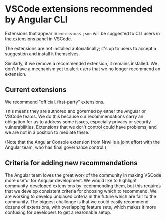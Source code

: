 # VSCode extensions recommended by Angular CLI

Extensions that appear in `extensions.json` will be suggested to CLI users in the extensions panel in VSCode.

The extensions are not installed automatically; it's up to users to accept a suggestion and install it themselves.

Similarly, if we remove a recommended extension, it remains installed.
We don't have a mechanism yet to alert users that we no longer recommend an extension.

## Current extensions

We recommend "official, first-party" extensions.

This means they are authored and governed by either the Angular or VSCode teams.
We do this because our recommendations carry an obligation for us to address some issues, especially privacy or security vulnerabilities.
Extensions that we don't control could have problems, and we are not in a position to mediate these.

(Note that the Angular Console extension from Nrwl is a joint effort with the Angular team, who has final governance control.)

## Criteria for adding new recommendations

The Angular team loves the great work of the community in making VSCode more useful for Angular development.
We would like to highlight community-developed extensions by recommending them, but this requires that we develop consistent criteria for choosing which to recommend.
We are working to develop unbiased criteria in the future which are fair to the community.
The biggest challenge is that we could easily recommend dozens of extensions, with overlapping feature sets, which makes it more confusing for developers to get a reasonable setup.
